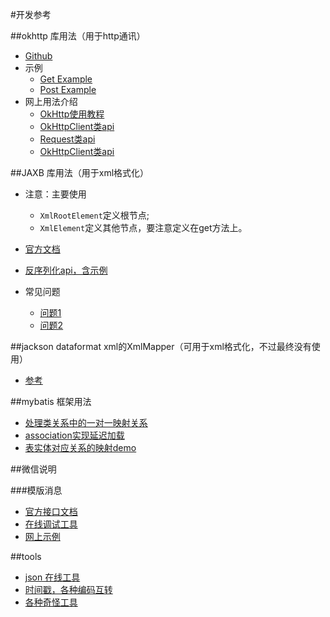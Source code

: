 #开发参考

##okhttp 库用法（用于http通讯）
- [Github](https://github.com/square/okhttp)
- 示例
    - [Get Example](https://github.com/square/okhttp/blob/master/samples/guide/src/main/java/okhttp3/guide/GetExample.java)
    - [Post Example](https://github.com/square/okhttp/blob/master/samples/guide/src/main/java/okhttp3/guide/PostExample.java)
- 网上用法介绍
    - [OkHttp使用教程](http://www.jcodecraeer.com/a/anzhuokaifa/androidkaifa/2015/0106/2275.html)
    - [OkHttpClient类api](https://square.github.io/okhttp/3.x/okhttp/okhttp3/OkHttpClient.html)
    - [Request类api](https://square.github.io/okhttp/3.x/okhttp/okhttp3/Request.html)
    - [OkHttpClient类api]()

##JAXB 库用法（用于xml格式化）
- 注意：主要使用
    - `XmlRootElement`定义根节点;
    - `XmlElement`定义其他节点，要注意定义在get方法上。
    
- [官方文档](https://jaxb.java.net/tutorial/index.html)
- [反序列化api，含示例](https://docs.oracle.com/javase/7/docs/api/javax/xml/bind/Unmarshaller.html)
- 常见问题
    - [问题1](http://stackoverflow.com/questions/41875849/how-to-unmarshal-nested-child-elements-in-java-with-same-tag-name)
    - [问题2](http://stackoverflow.com/questions/16364547/how-to-parse-xml-to-java-object)

##jackson dataformat xml的XmlMapper（可用于xml格式化，不过最终没有使用）
- [参考](http://www.sojson.com/yasuoyihang.html)

##mybatis 框架用法
- [处理类关系中的一对一映射关系](https://www.ibm.com/developerworks/cn/opensource/os-cn-ibatis/)
- [association实现延迟加载](http://www.cnblogs.com/selene/p/4631244.html)
- [表实体对应关系的映射demo](http://www.cnblogs.com/selene/p/4627446.html)

##微信说明

###模版消息
- [官方接口文档](http://mp.weixin.qq.com/debug/cgi-bin/readtmpl?t=tmplmsg/faq_tmpl)
- [在线调试工具](https://mp.weixin.qq.com/debug/cgi-bin/apiinfo?t=index&type=%E6%B6%88%E6%81%AF%E6%8E%A5%E5%8F%A3%E8%B0%83%E8%AF%95&form=%E6%96%87%E6%9C%AC%E6%B6%88%E6%81%AF)
- [网上示例](http://www.cnblogs.com/txw1958/p/wechat-template-message.html)

##tools
- [json 在线工具](http://www.sojson.com/yasuoyihang.html)
- [时间戳，各种编码互转](http://tool.chinaz.com/Tools/unixtime.aspx)
- [各种奇怪工具](http://tool.lu/c/developer)

